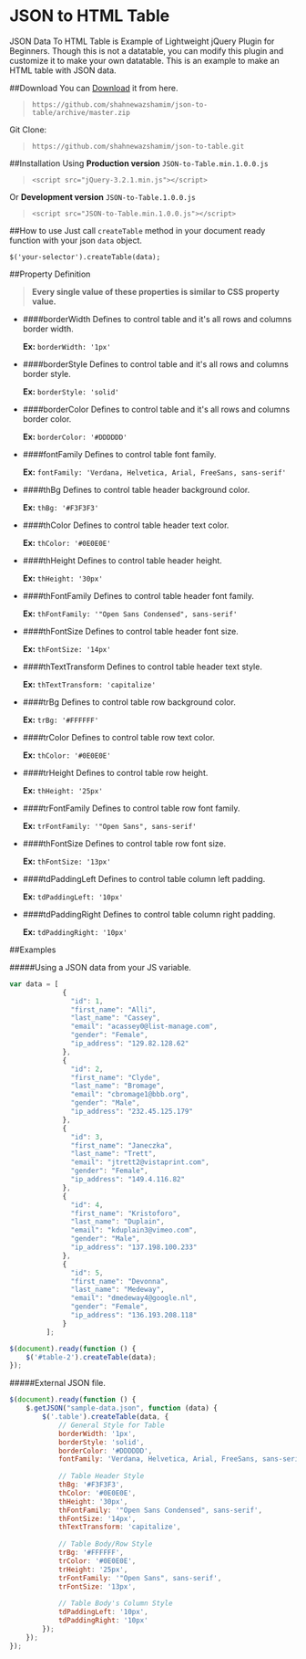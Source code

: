 # JSON to HTML Table
JSON Data To HTML Table is Example of Lightweight jQuery Plugin for Beginners. 
Though this is not a datatable, you can modify this plugin and customize it 
to make your own datatable. This is an example to make an HTML table with JSON data.

##Download
You can [Download](https://github.com/shahnewazshamim/json-to-table/archive/master.zip)
it from here.
> `https://github.com/shahnewazshamim/json-to-table/archive/master.zip`  

Git Clone:
> `https://github.com/shahnewazshamim/json-to-table.git`  

##Installation
Using **Production version** `JSON-to-Table.min.1.0.0.js` 
> `<script src="jQuery-3.2.1.min.js"></script>`

Or **Development version** `JSON-to-Table.1.0.0.js`
> `<script src="JSON-to-Table.min.1.0.0.js"></script>`

##How to use
Just call `createTable` method in your document ready function with your json `data` object.

`$('your-selector').createTable(data);`

##Property Definition
> **Every single value of these properties is similar to CSS property value.**
- ####borderWidth
    Defines to control table and it's all rows and columns border width.
  
    **Ex:** `borderWidth: '1px'`
    
- ####borderStyle
    Defines to control table and it's all rows and columns border style.
    
    **Ex:** `borderStyle: 'solid'`
    
- ####borderColor
    Defines to control table and it's all rows and columns border color.
  
    **Ex:** `borderColor: '#DDDDDD'`
    
- ####fontFamily
    Defines to control table font family.
    
    **Ex:** `fontFamily: 'Verdana, Helvetica, Arial, FreeSans, sans-serif'`

- ####thBg
    Defines to control table header background color.
    
    **Ex:** `thBg: '#F3F3F3'`

- ####thColor
    Defines to control table header text color.
    
    **Ex:** `thColor: '#0E0E0E'`

- ####thHeight
    Defines to control table header height.
    
    **Ex:** `thHeight: '30px'`

- ####thFontFamily
    Defines to control table header font family.
    
    **Ex:** `thFontFamily: '"Open Sans Condensed", sans-serif'`

- ####thFontSize
    Defines to control table header font size.
    
    **Ex:** `thFontSize: '14px'`
    
- ####thTextTransform
    Defines to control table header text style.
    
    **Ex:** `thTextTransform: 'capitalize'`

- ####trBg
    Defines to control table row background color.
    
    **Ex:** `trBg: '#FFFFFF'`

- ####trColor
    Defines to control table row text color.
    
    **Ex:** `thColor: '#0E0E0E'`

- ####trHeight
    Defines to control table row height.
    
    **Ex:** `thHeight: '25px'`

- ####trFontFamily
    Defines to control table row font family.
    
    **Ex:** `trFontFamily: '"Open Sans", sans-serif'`

- ####thFontSize
    Defines to control table row font size.
    
    **Ex:** `thFontSize: '13px'`

- ####tdPaddingLeft
    Defines to control table column left padding.
    
    **Ex:** `tdPaddingLeft: '10px'`

- ####tdPaddingRight
    Defines to control table column right padding.
    
    **Ex:** `tdPaddingRight: '10px'`

##Examples

#####Using a JSON data from your JS variable.
```javascript
var data = [
             {
               "id": 1,
               "first_name": "Alli",
               "last_name": "Cassey",
               "email": "acassey0@list-manage.com",
               "gender": "Female",
               "ip_address": "129.82.128.62"
             },
             {
               "id": 2,
               "first_name": "Clyde",
               "last_name": "Bromage",
               "email": "cbromage1@bbb.org",
               "gender": "Male",
               "ip_address": "232.45.125.179"
             },
             {
               "id": 3,
               "first_name": "Janeczka",
               "last_name": "Trett",
               "email": "jtrett2@vistaprint.com",
               "gender": "Female",
               "ip_address": "149.4.116.82"
             },
             {
               "id": 4,
               "first_name": "Kristoforo",
               "last_name": "Duplain",
               "email": "kduplain3@vimeo.com",
               "gender": "Male",
               "ip_address": "137.198.100.233"
             },
             {
               "id": 5,
               "first_name": "Devonna",
               "last_name": "Medeway",
               "email": "dmedeway4@google.nl",
               "gender": "Female",
               "ip_address": "136.193.208.118"
             }
         ];

$(document).ready(function () {
    $('#table-2').createTable(data);    
});
```

#####External JSON file.
```javascript
$(document).ready(function () {
    $.getJSON("sample-data.json", function (data) {
        $('.table').createTable(data, {
            // General Style for Table
            borderWidth: '1px',
            borderStyle: 'solid',
            borderColor: '#DDDDDD',
            fontFamily: 'Verdana, Helvetica, Arial, FreeSans, sans-serif',
            
            // Table Header Style
            thBg: '#F3F3F3',
            thColor: '#0E0E0E',
            thHeight: '30px',
            thFontFamily: '"Open Sans Condensed", sans-serif',
            thFontSize: '14px',
            thTextTransform: 'capitalize',
            
            // Table Body/Row Style
            trBg: '#FFFFFF',
            trColor: '#0E0E0E',
            trHeight: '25px',
            trFontFamily: '"Open Sans", sans-serif',
            trFontSize: '13px',
            
            // Table Body's Column Style
            tdPaddingLeft: '10px',
            tdPaddingRight: '10px'
        });
    });
});
```